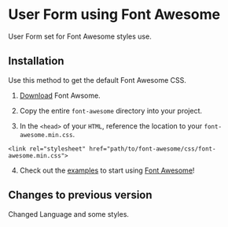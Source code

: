 # User Form using Font Awesome

User Form set for Font Awesome styles use.

## Installation

Use this method to get the default Font Awesome CSS.

1) [Download](http://fortawesome.github.io/Font-Awesome/#modal-download) Font Awsome.

2) Copy the entire ```font-awesome``` directory into your project.

3) In the ```<head>``` of your ```HTML```, reference the location to your ```font-awesome.min.css```.

```
<link rel="stylesheet" href="path/to/font-awesome/css/font-awesome.min.css">
```

4) Check out the [examples](http://fortawesome.github.io/Font-Awesome/examples/) to start using [Font Awesome](http://fortawesome.github.io/Font-Awesome/)!

## Changes to previous version

Changed Language and some styles.

